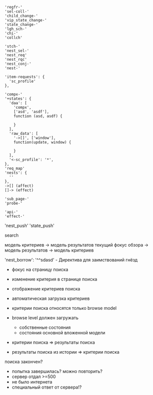 ```
'regfr-'
'sel-coll-'
'child_change-'
'vip_state_change-'
'state_change-'
'lgh_sch-'
'chi-'
'collch'

'stch-'
'nest_sel-'
'nest_req'
'nest_rqc'
'nest_conj-'
'nest-'

'item-requests': {
  'sc_profile'
},

'compx-'
'+states': {
  'daa': [
    'compx',
    ['asd', 'asdf'],
    function (asd, asdf) {

    }
  ],
  'raw_data': [
    '->[]', ['window'],
    function(update, window) {

    }
  ],
  '<-sc_profile': '*',
},
'req_map'
'nests': {
  ''
},
->[] (affect)
[]-> (effect)

'sub_page-'
'probe-'

'api-'
'effect-'
```


'nest_push'
'state_push'

search

  модель критериев -> модель результатов
  текущий фокус обзора -> модель результатов ->  модель критериев

'nest_borrow': '^^sdasd' - Директива для заимствований гнёзд

  * фокус на страницу поиска
  * изменение критерия в странице поиска
  * отображение критериев поиска
  * автоматическая загрузка критериев
  * критерии поиска относятся только browse model


  * browse level должен загружать
    * собственные состояния
    * состояния основной вложенной модели

  * критерии поиска => результаты поиска
  * результаты поиска из истории => критерии поиска


поиска закончен?
  - попытка завершилась?
можно повторить?
  - сервер отдал >=500
  - не было интернета
  - специальный ответ от сервера!?
